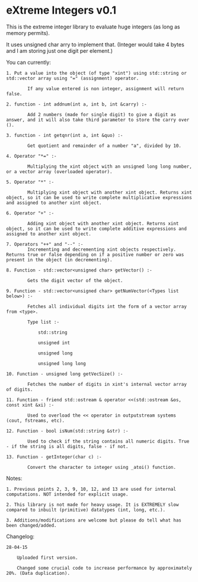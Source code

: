 # eXtreme Integers v0.1

This is the extreme integer library to evaluate huge integers (as long as memory permits).

It uses unsigned char arry to implement that. (Integer would take 4 bytes and I am storing just one digit per element.)

You can currently:

    1. Put a value into the object (of type "xint") using std::string or std::vector array using "=" (assignment) operator.

            If any value entered is non integer, assignment will return false.

    2. function - int addnum(int a, int b, int &carry) :-

            Add 2 numbers (made for single digit) to give a digit as answer, and it will also take third parameter to store the carry over ().

    3. function - int getqnr(int a, int &quo) :-

            Get quotient and remainder of a number "a", divided by 10.

    4. Operator "*=" :-

            Multiplying the xint object with an unsigned long long number, or a vector array (overloaded operator).

    5. Operator "*" :-

            Multiplying xint object with another xint object. Returns xint object, so it can be used to write complete multiplicative expressions and assigned to another xint object.

    6. Operator "+" :-

            Adding xint object with another xint object. Returns xint object, so it can be used to write complete additive expressions and assigned to another xint object.

    7. Operators "++" and "--" :-
            Incrementing and decrementing xint objects respectively. Returns true or false depending on if a positive number or zero was present in the object (in decrementing).

    8. Function - std::vector<unsigned char> getVector() :-

            Gets the digit vector of the object.

    9. Function - std::vector<unsigned char> getNumVector(<Types list below>) :-

            Fetches all individual digits int the form of a vector array from <type>.

            Type list :-

                std::string

                unsigned int

                unsigned long

                unsigned long long

    10. Function - unsigned long getVecSize() :-

            Fetches the number of digits in xint's internal vector array of digits.

    11. Function - friend std::ostream & operator <<(std::ostream &os, const xint &xi) :-

            Used to overload the << operator in outputstream systems (cout, fstreams, etc).

    12. Function - bool isNum(std::string &str) :-

            Used to check if the string contains all numeric digits. True - if the string is all digits, false - if not.

    13. Function - getInteger(char c) :-

            Convert the character to integer using _atoi() function.





Notes:

    1. Previous points 2, 3, 9, 10, 12, and 13 are used for internal computations. NOT intended for explicit usage.

    2. This library is not made for heavy usage. It is EXTREMELY slow compared to inbuilt (primitive) datatypes (int, long, etc.).

    3. Additions/modifications are welcome but please do tell what has been changed/added.






Changelog:

    28-04-15

        Uploaded first version.

        Changed some crucial code to increase performance by approximately 20%. (Data duplication).
